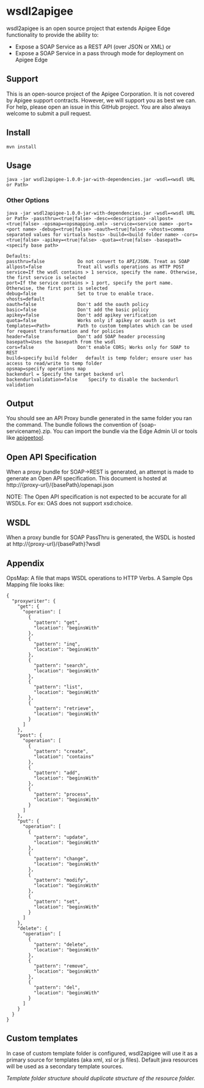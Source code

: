 # wsdl2apigee
wsdl2apigee is an open source project that extends Apigee Edge functionality to provide the ability to:

* Expose a SOAP Service as a REST API (over JSON or XML) or
* Expose a SOAP Service in a pass through mode for deployment on Apigee Edge

## Support
This is an open-source project of the Apigee Corporation. It is not covered by Apigee support contracts. However, we will support you as best we can. For help, please open an issue in this GitHub project. You are also always welcome to submit a pull request.

## Install
```
mvn install
```

## Usage
```
java -jar wsdl2apigee-1.0.0-jar-with-dependencies.jar -wsdl=<wsdl URL or Path>
```

### Other Options
```
java -jar wsdl2apigee-1.0.0-jar-with-dependencies.jar -wsdl=<wsdl URL or Path> -passthru=<true|false> -desc=<description> -allpost=<true|false> -opsmap=<opsmapping.xml> -service=<service name> -port=<port name> -debug=<true|false> -oauth=<true|false> -vhosts=comma separated values for virtuals hosts> -build=<build folder name> -cors=<true|false> -apikey=<true|false> -quota=<true|false> -basepath=<specify base path>

Defaults:
passthru=false            Do not convert to API/JSON. Treat as SOAP
allpost=false             Treat all wsdls operations as HTTP POST
service=If the wsdl contains > 1 service, specify the name. Otherwise, the first service is selected
port=If the service contains > 1 port, specify the port name. Otherwise, the first port is selected
debug=false               Set to true to enable trace.
vhosts=default
oauth=false               Don't add the oauth policy
basic=false               Don't add the basic policy
apikey=false              Don't add apikey verification
quota=false               Works only if apikey or oauth is set
templates=<Path>          Path to custom templates which can be used for request transformation and for policies
header=false              Don't add SOAP header processing
basepath=Uses the basepath from the wsdl
cors=false                Don't enable CORS; Works only for SOAP to REST
build=specify build folder   default is temp folder; ensure user has access to read/write to temp folder
opsmap=specify operations map
backendurl = Specify the target backend url
backendurlvalidation=false    Specify to disable the backendurl validation
```
## Output
You should see an API Proxy bundle generated in the same folder you ran the command. The bundle follows the convention of
{soap-servicename}.zip. You can import the bundle via the Edge Admin UI or tools like [apigeetool](https://www.npmjs.com/package/apigeetool).

## Open API Specification
When a proxy bundle for SOAP->REST is generated, an attempt is made to generate an Open API specification.
This document is hosted at http://{proxy-url}/{basePath}/openapi.json

NOTE: The Open API specification is not expected to be accurate for all WSDLs. For ex: OAS does not support xsd:choice.

## WSDL
When a proxy bundle for SOAP PassThru is generated, the WSDL is hosted at http://{proxy-url}/{basePath}?wsdl

## Appendix
OpsMap:
A file that maps WSDL operations to HTTP Verbs. A Sample Ops Mapping file looks like:
```
{
  "proxywriter": {
    "get": {
      "operation": [
        {
          "pattern": "get",
          "location": "beginsWith"
        },
        {
          "pattern": "inq",
          "location": "beginsWith"
        },
        {
          "pattern": "search",
          "location": "beginsWith"
        },
        {
          "pattern": "list",
          "location": "beginsWith"
        },
        {
          "pattern": "retrieve",
          "location": "beginsWith"
        }
      ]
    },
    "post": {
      "operation": [
        {
          "pattern": "create",
          "location": "contains"
        },
        {
          "pattern": "add",
          "location": "beginsWith"
        },
        {
          "pattern": "process",
          "location": "beginsWith"
        }
      ]
    },
    "put": {
      "operation": [
        {
          "pattern": "update",
          "location": "beginsWith"
        },
        {
          "pattern": "change",
          "location": "beginsWith"
        },
        {
          "pattern": "modify",
          "location": "beginsWith"
        },
        {
          "pattern": "set",
          "location": "beginsWith"
        }
      ]
    },
    "delete": {
      "operation": [
        {
          "pattern": "delete",
          "location": "beginsWith"
        },
        {
          "pattern": "remove",
          "location": "beginsWith"
        },
        {
          "pattern": "del",
          "location": "beginsWith"
        }
      ]
    }
  }
}
```

## Custom templates 

In case of custom template folder is configured, wsdl2apigee will use it as a primary source
for templates (aka xml, xsl or js files). Default java resources will be used as a 
secondary template sources.

_Template folder structure should duplicate structure of the resource folder._
